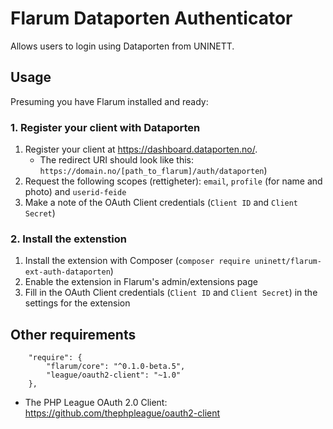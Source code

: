 # Flarum Dataporten Authenticator

Allows users to login using Dataporten from UNINETT.

## Usage

Presuming you have Flarum installed and ready:

### 1. Register your client with Dataporten

1. Register your client at https://dashboard.dataporten.no/. 
    - The redirect URI should look like this: `https://domain.no/[path_to_flarum]/auth/dataporten`)
2. Request the following scopes (rettigheter): `email`, `profile` (for name and photo) and `userid-feide`
3. Make a note of the OAuth Client credentials (`Client ID` and `Client Secret`)

### 2. Install the extenstion

1. Install the extension with Composer (`composer require uninett/flarum-ext-auth-dataporten`)
2. Enable the extension in Flarum's admin/extensions page
3. Fill in the OAuth Client credentials (`Client ID` and `Client Secret`) in the settings for the extension

## Other requirements

```
    "require": {
        "flarum/core": "^0.1.0-beta.5",
        "league/oauth2-client": "~1.0"
    },
```

- The PHP League OAuth 2.0 Client: https://github.com/thephpleague/oauth2-client
